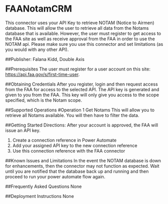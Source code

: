 # FAANotamCRM
This connector uses your API Key to retrieve NOTAM (Notice to Airmen) database. This will allow the user to retrieve all data from the Notams database that is 
available. However, the user must register to get access to the FAA site as well as receive approval from the FAA in order to use the NOTAM api. Please make sure you use this connector and set limitations (as you would with any other API).

##Publisher: Falana Kidd, Double Axis

##Prerequisites
The user must register for a user account on this site: https://api.faa.gov/s/first-time-user. 

##Obtaining Credentials
After you register, login and then request access from the FAA for access to the selected API. 
The API key is generated and given to you from the FAA. This key will only give you access to the scope specified, which is the Notam scope. 


##Supported Operations
#Operation 1
Get Notams
This will allow you to retrieve all Notams available. You will then have to filter the data.

##Getting Started
Directions: After your account is approved, the FAA will issue an API key.
1. Create a connection reference in Power Automate
2. Add your assigned API key to the new connection reference
3. Use this connection reference with the FAA connector

##Known Issues and Limitations
In the event the NOTAM database is down for enhancements, then the connector may not function as expected. Wait until you are notified that the database back up and running and then proceed to run your power automate flow again.

##Frequently Asked Questions
None

##Deployment Instructions
None

